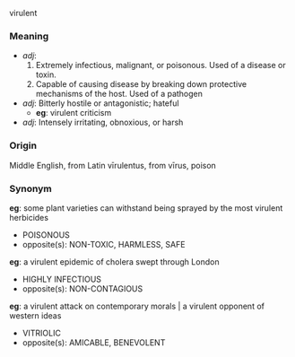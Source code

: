 virulent
### Meaning
+ _adj_:
   1. Extremely infectious, malignant, or poisonous. Used of a disease or toxin.
   2. Capable of causing disease by breaking down protective mechanisms of the host. Used of a pathogen
+ _adj_: Bitterly hostile or antagonistic; hateful
    + __eg__: virulent criticism
+ _adj_: Intensely irritating, obnoxious, or harsh

### Origin

Middle English, from Latin vīrulentus, from vīrus, poison

### Synonym

__eg__: some plant varieties can withstand being sprayed by the most virulent herbicides

+ POISONOUS
+ opposite(s): NON-TOXIC, HARMLESS, SAFE

__eg__: a virulent epidemic of cholera swept through London

+ HIGHLY INFECTIOUS
+ opposite(s): NON-CONTAGIOUS

__eg__: a virulent attack on contemporary morals | a virulent opponent of western ideas

+ VITRIOLIC
+ opposite(s): AMICABLE, BENEVOLENT


